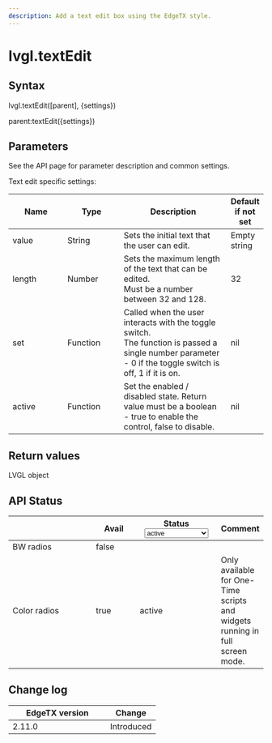 ```yaml
---
description: Add a text edit box using the EdgeTX style.
---
```


# lvgl.textEdit

## Syntax

lvgl.textEdit(\[parent], {settings})

parent:textEdit({settings})

## Parameters

See the API page for parameter description and common settings.

Text edit specific settings:

<table><thead><tr><th width="133">Name</th><th width="122">Type</th><th width="289">Description</th><th>Default if not set</th></tr></thead><tbody><tr><td>value</td><td>String</td><td>Sets the initial text that the user can edit.</td><td>Empty string</td></tr><tr><td>length</td><td>Number</td><td>Sets the maximum length of the text that can be edited.<br>Must be a number between 32 and 128.</td><td>32</td></tr><tr><td>set</td><td>Function</td><td>Called when the user interacts with the toggle switch.<br>The function is passed a single number parameter - 0 if the toggle switch is off, 1 if it is on.</td><td>nil</td></tr><tr><td>active</td><td>Function</td><td>Set the enabled / disabled state. Return value must be a boolean - true to enable the control, false to disable.</td><td>nil</td></tr></tbody></table>

## Return values

LVGL object

## API Status

<table><thead><tr><th width="153"></th><th width="72" data-type="checkbox">Avail</th><th width="145">Status<select><option value="93c8b010d44e45efaec5c0c14d3992ac" label="active" color="blue"></option><option value="7e7074d1164048e3b0b24a02b4300f6c" label="to be depreciated" color="blue"></option></select></th><th>Comment</th></tr></thead><tbody><tr><td>BW radios</td><td>false</td><td></td><td></td></tr><tr><td>Color radios</td><td>true</td><td><span data-option="93c8b010d44e45efaec5c0c14d3992ac">active</span></td><td>Only available for One-Time scripts and widgets running in full screen mode.</td></tr></tbody></table>

## Change log

<table><thead><tr><th width="177">EdgeTX version</th><th>Change</th></tr></thead><tbody><tr><td>2.11.0</td><td>Introduced</td></tr></tbody></table>
